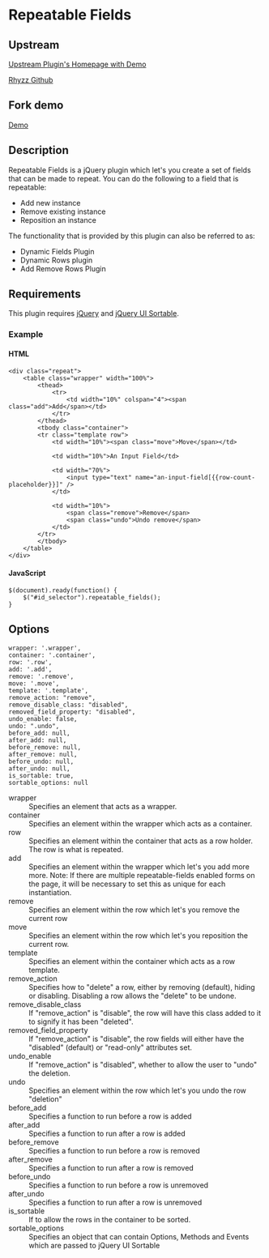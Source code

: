 # Repeatable Fields

## Upstream
[Upstream Plugin's Homepage with Demo](http://www.rhyzz.com/repeatable-fields.html)

[Rhyzz Github](https://github.com/Rhyzz/repeatable-fields)

## Fork demo
[Demo](https://lapwingorg.github.io/repeatable-fields)

## Description

Repeatable Fields is a jQuery plugin which let's you create a set of fields that can be made to repeat. You can do the following to a field that is repeatable:

* Add new instance
* Remove existing instance
* Reposition an instance

The functionality that is provided by this plugin can also be referred to as:

* Dynamic Fields Plugin
* Dynamic Rows plugin
* Add Remove Rows Plugin

## Requirements

This plugin requires [jQuery](http://jquery.com/) and [jQuery UI Sortable](https://jqueryui.com/sortable/).

### Example

#### HTML

    <div class="repeat">
        <table class="wrapper" width="100%">
            <thead>
                <tr>
                    <td width="10%" colspan="4"><span class="add">Add</span></td>
                </tr>
            </thead>
            <tbody class="container">
            <tr class="template row">
                <td width="10%"><span class="move">Move</span></td>

                <td width="10%">An Input Field</td>

                <td width="70%">
                    <input type="text" name="an-input-field[{{row-count-placeholder}}]" />
                </td>

                <td width="10%">
                    <span class="remove">Remove</span>
                    <span class="undo">Undo remove</span>
                </td>
            </tr>
            </tbody>
        </table>
    </div>

#### JavaScript

    $(document).ready(function() {
        $("#id_selector").repeatable_fields();
    }

## Options

```
wrapper: '.wrapper',
container: '.container',
row: '.row',
add: '.add',
remove: '.remove',
move: '.move',
template: '.template',
remove_action: "remove",
remove_disable_class: "disabled",
removed_field_property: "disabled",
undo_enable: false,
undo: ".undo",
before_add: null,
after_add: null,
before_remove: null,
after_remove: null,
before_undo: null,
after_undo: null,
is_sortable: true,
sortable_options: null
```

<dl>
<dt>wrapper</dt>
<dd>Specifies an element that acts as a wrapper.</dd>

<dt>container</dt>
<dd>Specifies an element within the wrapper which acts as a container.</dd>

<dt>row</dt>
<dd>Specifies an element within the container that acts as a row holder. The row is what is repeated.</dd>

<dt>add</dt>
<dd>Specifies an element within the wrapper which let's you add more more.
Note: If there are multiple repeatable-fields enabled forms on the page, it will be necessary to set this as unique for each instantiation.</dd>

<dt>remove</dt>
<dd>Specifies an element within the row which let's you remove the current row</dd>

<dt>move</dt>
<dd>Specifies an element within the row which let's you reposition the current row.</dd>

<dt>template</dt>
<dd>Specifies an element within the container which acts as a row template.</dd>

<dt>remove_action</dt>
<dd>Specifies how to "delete" a row, either by removing (default), hiding or disabling.
Disabling a row allows the "delete" to be undone.</dd>

<dt>remove_disable_class</dt>
<dd>If "remove_action" is "disable", the row will have this class added to it to signify it has been "deleted".</dd>

<dt>removed_field_property</dt>
<dd>If "remove_action" is "disable", the row fields will either have the "disabled" (default) or "read-only" attributes set.</dd>

<dt>undo_enable</dt>
<dd>If "remove_action" is "disabled", whether to allow the user to "undo" the deletion.</dd>

<dt>undo</dt>
<dd>Specifies an element within the row which let's you undo the row "deletion"</dd>

<dt>before_add</dt>
<dd>Specifies a function to run before a row is added</dd>

<dt>after_add</dt>
<dd>Specifies a function to run after a row is added</dd>

<dt>before_remove</dt>
<dd>Specifies a function to run before a row is removed</dd>

<dt>after_remove</dt>
<dd>Specifies a function to run after a row is removed</dd>

<dt>before_undo</dt>
<dd>Specifies a function to run before a row is unremoved</dd>

<dt>after_undo</dt>
<dd>Specifies a function to run after a row is unremoved</dd>

<dt>is_sortable</dt>
<dd>If to allow the rows in the container to be sorted.</dd>

<dt>sortable_options</dt>
<dd>Specifies an object that can contain Options, Methods and Events which are passed to jQuery UI Sortable</dd>
</dl>

